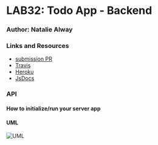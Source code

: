 # LAB32: Todo App - Backend

### Author: Natalie Alway

### Links and Resources
* [submission PR]()
* [Travis]()
* [Heroku]()
* [JsDocs]()

### API


#### How to initialize/run your server app

  


#### UML
![UML]()